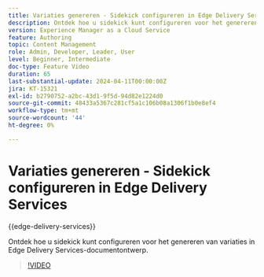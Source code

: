 ```yaml
---
title: Variaties genereren - Sidekick configureren in Edge Delivery Services
description: Ontdek hoe u sidekick kunt configureren voor het genereren van variaties in Edge Delivery Services-documentontwerp.
version: Experience Manager as a Cloud Service
feature: Authoring
topic: Content Management
role: Admin, Developer, Leader, User
level: Beginner, Intermediate
doc-type: Feature Video
duration: 65
last-substantial-update: 2024-04-11T00:00:00Z
jira: KT-15321
exl-id: b2790752-a2bc-43d1-9f5d-94d82e1224d0
source-git-commit: 48433a5367c281cf5a1c106b08a1306f1b0e8ef4
workflow-type: tm+mt
source-wordcount: '44'
ht-degree: 0%

---
```


# Variaties genereren - Sidekick configureren in Edge Delivery Services

{{edge-delivery-services}}

Ontdek hoe u sidekick kunt configureren voor het genereren van variaties in Edge Delivery Services-documentontwerp.

>[!VIDEO](https://video.tv.adobe.com/v/3436995/?learn=on&captions=dut)


